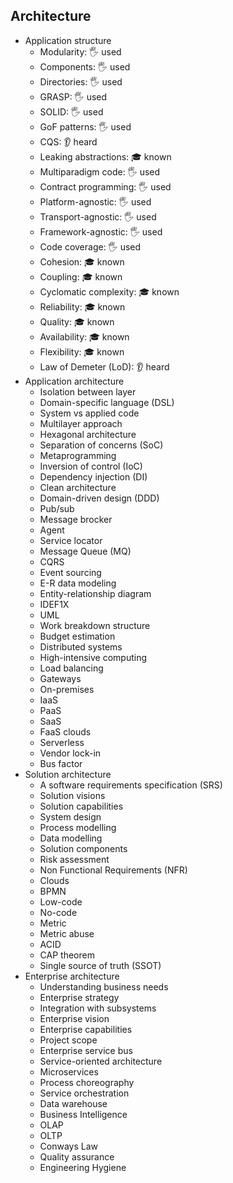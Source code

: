 ## Architecture

- Application structure
  - Modularity: 🖐️ used
  - Components: 🖐️ used
  - Directories: 🖐️ used
  - GRASP: 🖐️ used
  - SOLID: 🖐️ used
  - GoF patterns: 🖐️ used
  - CQS: 👂 heard
  - Leaking abstractions: 🎓 known
  - Multiparadigm code: 🖐️ used
  - Contract programming: 🖐️ used
  - Platform-agnostic: 🖐️ used
  - Transport-agnostic: 🖐️ used
  - Framework-agnostic: 🖐️ used
  - Code coverage: 🖐️ used
  - Cohesion: 🎓 known
  - Coupling: 🎓 known
  - Cyclomatic complexity: 🎓 known
  - Reliability: 🎓 known
  - Quality: 🎓 known
  - Availability: 🎓 known
  - Flexibility: 🎓 known
  - Law of Demeter (LoD): 👂 heard
- Application architecture
  - Isolation between layer
  - Domain-specific language (DSL)
  - System vs applied code
  - Multilayer approach
  - Hexagonal architecture
  - Separation of concerns (SoC)
  - Metaprogramming
  - Inversion of control (IoC)
  - Dependency injection (DI)
  - Clean architecture
  - Domain-driven design (DDD)
  - Pub/sub
  - Message brocker
  - Agent
  - Service locator
  - Message Queue (MQ)
  - CQRS
  - Event sourcing
  - E-R data modeling
  - Entity-relationship diagram
  - IDEF1X
  - UML
  - Work breakdown structure
  - Budget estimation
  - Distributed systems
  - High-intensive computing
  - Load balancing
  - Gateways
  - On-premises
  - IaaS
  - PaaS
  - SaaS
  - FaaS clouds
  - Serverless
  - Vendor lock-in
  - Bus factor
- Solution architecture
  - A software requirements specification (SRS)
  - Solution visions
  - Solution capabilities
  - System design
  - Process modelling
  - Data modelling
  - Solution components
  - Risk assessment
  - Non Functional Requirements (NFR)
  - Clouds
  - BPMN
  - Low-code
  - No-code
  - Metric
  - Metric abuse
  - ACID
  - CAP theorem
  - Single source of truth (SSOT)
- Enterprise architecture
  - Understanding business needs
  - Enterprise strategy
  - Integration with subsystems
  - Enterprise vision
  - Enterprise capabilities
  - Project scope
  - Enterprise service bus
  - Service-oriented architecture
  - Microservices
  - Process choreography
  - Service orchestration
  - Data warehouse
  - Business Intelligence
  - OLAP
  - OLTP
  - Conways Law
  - Quality assurance
  - Engineering Hygiene
